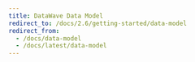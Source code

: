 ```yaml
---
title: DataWave Data Model
redirect_to: /docs/2.6/getting-started/data-model
redirect_from:
  - /docs/data-model
  - /docs/latest/data-model
---
```

